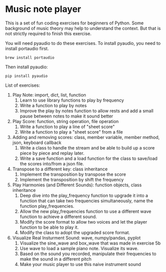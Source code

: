# Music note player
This is a set of fun coding exercises for beginners of Python. Some background of music theory may help to understand the context. But that is not strictly required to finish this exercise.

You will need pyaudio to do these exercises. To install pyaudio, you need to install portaudio first.
```
brew install portaudio
```

Then install pyaudio:
```
pip install pyaudio
```

List of exercises:

1. Play Note: import, dict, list, function
    1. Learn to use library functions to play by frequency
    2. Write a function to play by notes
    3. Improve the play by notes function to allow rests and add a small pause between notes to make it sound better
2. Play Score: function, string operation, file operation
    1. Write a function to play a line of "sheet score"
    2. Write a function to play a "sheet score" from a file
3. Adding and removing scores: class, member variable, member method, json, keyboard callback
    1. Write a class to handle the stream and be able to build up a score piece by piece and replay later.
    2. Write a save function and a load function for the class to save/load the scores into/from a json file.
4. Transpose to a different key: class inheritance
    1. Implement the transposition by transpose the score
    2. Implement the transposition by shift the frequency
5. Play Harmonies (and Different Sounds): function objects, class inheritance
    1. Deep dive into the play_frequency function to upgrade it into a function that can take two frequencies simultaneously, name the function play_frequencies.
    2. Allow the new play_frequencies function to use a different wave function to achieve a different sound.
    3. Modify the score format to allow two voices and let the player function to be able to play it.
    4. Modify the class to adopt the upgraded score format.
6. Visualize Real Insturment Sound: wave, numpy/pandas, pyplot
    1. Visualize the sine_wave and box_wave that was made in exercise 5b
    2. Use wave to load a sample piano note. Visualize its wave.
    3. Based on the sound you recorded, manipulate their frequencies to make the sound in a different pitch
    4. Make your music player to use this naive instrument sound
